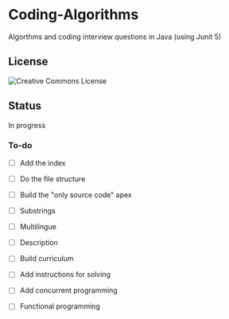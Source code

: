 # Coding-Algorithms 

Algorthms and coding interview questions in Java (using Junit 5)

## License

![Creative Commons License](https://i.creativecommons.org/l/by-nc-sa/4.0/88x31.png)


## Status

In progress


### To-do

- [ ] Add the index
- [ ] Do the file structure
- [ ] Build the "only source code" apex
- [ ] Substrings
- [ ] Multilingue
- [ ] Description
- [ ] Build curriculum
- [ ] Add instructions for solving
- [ ] Add concurrent programming 
- [ ] Functional programming


